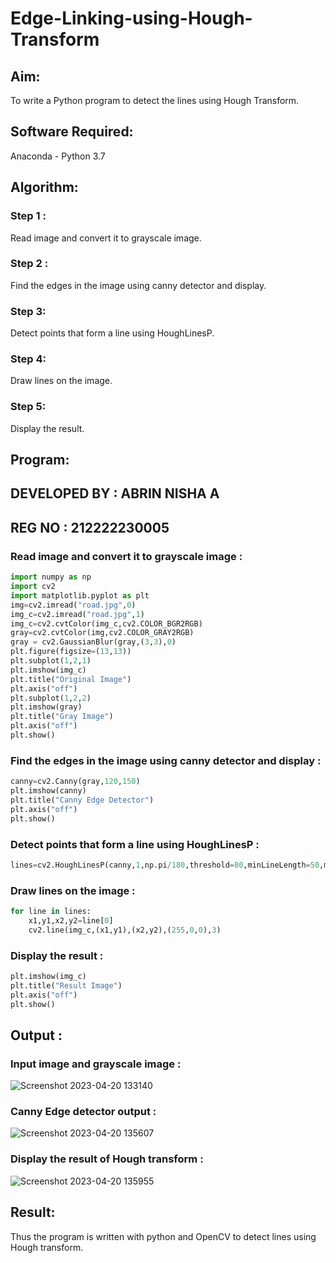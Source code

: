 # Edge-Linking-using-Hough-Transform

## Aim:

To write a Python program to detect the lines using Hough Transform.

## Software Required:

Anaconda - Python 3.7

## Algorithm:

### Step 1 :

Read image and convert it to grayscale image.

### Step 2 :

Find the edges in the image using canny detector and display.

### Step 3:

Detect points that form a line using HoughLinesP.

### Step 4:

Draw lines on the image.

### Step 5:

Display the result.


## Program:

## DEVELOPED BY : ABRIN NISHA A
## REG NO : 212222230005

### Read image and convert it to grayscale image :

```python
import numpy as np
import cv2
import matplotlib.pyplot as plt
img=cv2.imread("road.jpg",0)
img_c=cv2.imread("road.jpg",1)
img_c=cv2.cvtColor(img_c,cv2.COLOR_BGR2RGB)
gray=cv2.cvtColor(img,cv2.COLOR_GRAY2RGB)
gray = cv2.GaussianBlur(gray,(3,3),0)
plt.figure(figsize=(13,13))
plt.subplot(1,2,1)
plt.imshow(img_c)
plt.title("Original Image")
plt.axis("off")
plt.subplot(1,2,2)
plt.imshow(gray)
plt.title("Gray Image")
plt.axis("off")
plt.show()
```

### Find the edges in the image using canny detector and display :

```python
canny=cv2.Canny(gray,120,150)
plt.imshow(canny)
plt.title("Canny Edge Detector")
plt.axis("off")
plt.show()
```

### Detect points that form a line using HoughLinesP :
```python
lines=cv2.HoughLinesP(canny,1,np.pi/180,threshold=80,minLineLength=50,maxLineGap=250)
```
### Draw lines on the image :
```python
for line in lines:
    x1,y1,x2,y2=line[0]
    cv2.line(img_c,(x1,y1),(x2,y2),(255,0,0),3)
```

### Display the result :
```python
plt.imshow(img_c)
plt.title("Result Image")
plt.axis("off")
plt.show()
```
## Output :


### Input image and grayscale image :

![Screenshot 2023-04-20 133140](https://user-images.githubusercontent.com/118889454/233300359-4943648f-2f30-4016-aca2-ec90457dfa0e.png)


### Canny Edge detector output :

![Screenshot 2023-04-20 135607](https://user-images.githubusercontent.com/118889454/233307131-83ecf709-7ced-437f-b74c-29af9be111da.png)




### Display the result of Hough transform :


![Screenshot 2023-04-20 135955](https://user-images.githubusercontent.com/118889454/233307474-bb0c047b-0453-4ccf-b7bd-8182adfc43ce.png)


## Result:

Thus the program is written with python and OpenCV to detect lines using Hough transform. 
